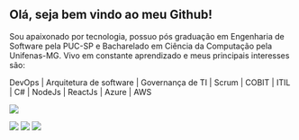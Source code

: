 ## Olá, seja bem vindo ao meu Github!

Sou apaixonado por tecnologia, possuo pós graduação em Engenharia de Software pela PUC-SP  e Bacharelado em Ciência da Computação pela Unifenas-MG. Vivo em constante aprendizado e meus principais interesses são:


DevOps | Arquitetura de software | Governança de TI | Scrum | COBIT | ITIL | C# | NodeJs | ReactJs | Azure | AWS


<!--. | .
------------- | -------------
DevOps  | C#
Arquitetura de software  | NodeJS
Governança de TI | Azure 
Scrum | AWS 
COBIT | MongoDB
-->


![](https://github-readme-stats.vercel.app/api?username=CICEROROD)




<!--
[<img src="https://img.shields.io/badge/twitter-%231DA1F2.svg?&style=for-the-badge&logo=twitter&logoColor=white" />](https://twitter.com/CiceroRSilva82)
-->  

[<img src="https://img.shields.io/badge/linkedin-%230077B5.svg?&style=for-the-badge&logo=linkedin&logoColor=white" />](https://www.linkedin.com/in/c%C3%ADcero-rodrigues-89623784/) [<img src = "https://img.shields.io/badge/instagram-%23E4405F.svg?&style=for-the-badge&logo=instagram&logoColor=white">](https://www.instagram.com/cicero_rod/) [<img src = "https://img.shields.io/badge/facebook-%231877F2.svg?&style=for-the-badge&logo=facebook&logoColor=white">](https://www.facebook.com/cicero.rodrigues.90834)

<!-- Para formatar o arquivo readme.md pode-se utilizar essa ferramenta: https://pandao.github.io/editor.md/en.html
